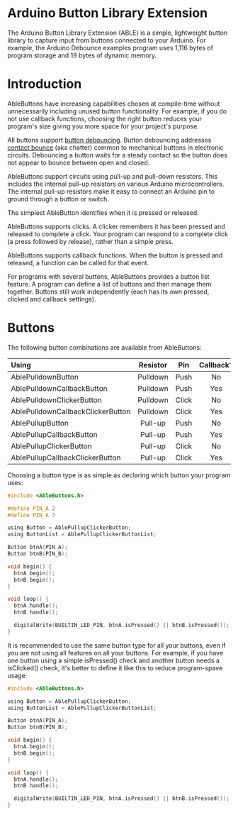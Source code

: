 # Arduino Button Library Extension

The Arduino Button Library Extension (ABLE) is a simple, lightweight button library to capture input from buttons connected to your Arduino. For example, the Arduino Debounce examples program uses 1,116 bytes of program storage and 19 bytes of dynamic memory.


# Introduction

AbleButtons have increasing capabilities chosen at compile-time without unnecessarily including unused button functionality. For example, if you do not use callback functions, choosing the right button reduces your program's size giving you more space for your project's purpose.

All buttons support [button debouncing](https://www.arduino.cc/en/Tutorial/BuiltInExamples/Debounce). Button debouncing addresses [contact bounce](https://en.wikipedia.org/wiki/Switch#Contact_bounce) (aka chatter) common to mechanical buttons in electronic circuits. Debouncing a button waits for a steady contact so the button does not appear to bounce between open and closed.

AbleButtons support circuits using pull-up and pull-down resistors. This includes the internal pull-up resistors on various Arduino microcontrollers. The internal pull-up resistors make it easy to connect an Arduino pin to ground through a button or switch.

The simplest AbleButton identifies when it is pressed or released.

AbleButtons supports clicks. A clicker remembers it has been pressed and released to complete a click. Your program can respond to a complete click (a press followed by release), rather than a simple press.

AbleButtons supports callback functions. When the button is pressed and released, a function can be called for that event.

For programs with several buttons, AbleButtons provides a button list feature. A program can define a list of buttons and then manage them together. Buttons still work independently (each has its own pressed, clicked and callback settings).

# Buttons

The following button combinations are available from AbleButtons:

| Using                             | Resistor | Pin   | Callback? |
| :-------------------------------- | :------: | :---: | :-------: |
| AblePulldownButton                | Pulldown | Push  | No        |
| AblePulldownCallbackButton        | Pulldown | Push  | Yes       |
| AblePulldownClickerButton         | Pulldown | Click | No        |
| AblePulldownCallbackClickerButton | Pulldown | Click | Yes       |
| AblePullupButton                  | Pull-up  | Push  | No        |
| AblePullupCallbackButton          | Pull-up  | Push  | Yes       |
| AblePullupClickerButton           | Pull-up  | Click | No        |
| AblePullupCallbackClickerButton   | Pull-up  | Click | Yes       |


Choosing a button type is as simple as declaring which button your program uses:

```c
#include <AbleButtons.h>

#define PIN_A 2
#define PIN_A 3

using Button = AblePullupClickerButton;
using ButtonList = AblePullupClickerButtonList;

Button btnA(PIN_A);
Button btnB(PIN_B);

void begin() {
  btnA.begin();
  btnB.begin();
}

void loop() {
  btnA.handle();
  btnB.handle();

  digitalWrite(BUILTIN_LED_PIN, btnA.isPressed() || btnB.isPressed());
}
```

It is recommended to use the same button type for all your buttons, even if you are not using all features on all your buttons. For example, if you have one button using a simple isPressed() check and another button needs a isClicked() check, it's better to define it like this to reduce program-spave usage:

```c
#include <AbleButtons.h>

using Button = AblePullupClickerButton;
using ButtonList = AblePullupClickerButtonList;

Button btnA(PIN_A);
Button btnB(PIN_B);

void begin() {
  btnA.begin();
  btnB.begin();
}

void loop() {
  btnA.handle();
  btnB.handle();

  digitalWrite(BUILTIN_LED_PIN, btnA.isPressed() || btnB.isPressed());
}
```

